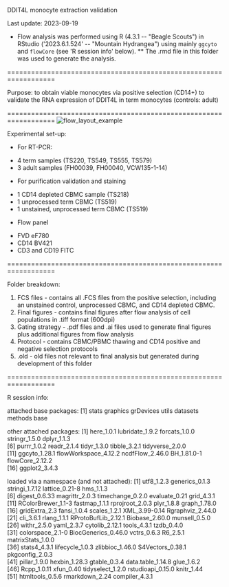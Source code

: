 DDIT4L monocyte extraction validation
<p> Last update: 2023-09-19

* Flow analysis was performed using R (4.3.1 -- "Beagle Scouts") in RStudio ('2023.6.1.524' -- "Mountain Hydrangea") using mainly `ggcyto` and `flowCore` (see 'R session info' below). 
** The .rmd file in this folder was used to generate the analysis.

==================================================================

Purpose: to obtain viable monocytes via positive selection (CD14+) to validate the RNA expression of DDIT4L in term monocytes (controls: adult)

==================================================================
![flow_layout_example](https://github.com/liamg15/Flow_cytometry/assets/71047301/2965fd27-cc43-4e6f-8982-61c38a072d62)
</p> Experimental set-up:

* For RT-PCR:
- 4 term samples (TS220, TS549, TS555, TS579)
- 3 adult samples (FH00039, FH00040, VCW135-1-14)

* For purification validation and staining
- 1 CD14 depleted CBMC sample (TS218)
- 1 unprocessed term CBMC (TS519)
- 1 unstained, unprocessed term CBMC (TS519)

* Flow panel
- FVD eF780
- CD14 BV421
- CD3 and CD19 FITC

==================================================================

Folder breakdown:

1) FCS files - contains all .FCS files from the positive selection, including an unstained control, unprocessed CBMC, and CD14 depleted CBMC.
2) Final figures - contains final figures after flow analysis of cell populations in .tiff format (600dpi)
3) Gating strategy - .pdf files and .ai files used to generate final figures plus additional figures from flow analysis
4) Protocol - contains CBMC/PBMC thawing and CD14 positive and negative selection protocols
5) .old - old files not relevant to final analysis but generated during development of this folder

==================================================================

R session info:
</p> attached base packages:
[1] stats     graphics  grDevices utils     datasets  methods   base     

other attached packages:
 [1] here_1.0.1           lubridate_1.9.2      forcats_1.0.0        stringr_1.5.0        dplyr_1.1.3         
 [6] purrr_1.0.2          readr_2.1.4          tidyr_1.3.0          tibble_3.2.1         tidyverse_2.0.0     
[11] ggcyto_1.28.1        flowWorkspace_4.12.2 ncdfFlow_2.46.0      BH_1.81.0-1          flowCore_2.12.2     
[16] ggplot2_3.4.3       

loaded via a namespace (and not attached):
 [1] utf8_1.2.3          generics_0.1.3      stringi_1.7.12      lattice_0.21-8      hms_1.1.3          
 [6] digest_0.6.33       magrittr_2.0.3      timechange_0.2.0    evaluate_0.21       grid_4.3.1         
[11] RColorBrewer_1.1-3  fastmap_1.1.1       rprojroot_2.0.3     plyr_1.8.8          graph_1.78.0       
[16] gridExtra_2.3       fansi_1.0.4         scales_1.2.1        XML_3.99-0.14       Rgraphviz_2.44.0   
[21] cli_3.6.1           rlang_1.1.1         RProtoBufLib_2.12.1 Biobase_2.60.0      munsell_0.5.0      
[26] withr_2.5.0         yaml_2.3.7          cytolib_2.12.1      tools_4.3.1         tzdb_0.4.0         
[31] colorspace_2.1-0    BiocGenerics_0.46.0 vctrs_0.6.3         R6_2.5.1            matrixStats_1.0.0  
[36] stats4_4.3.1        lifecycle_1.0.3     zlibbioc_1.46.0     S4Vectors_0.38.1    pkgconfig_2.0.3    
[41] pillar_1.9.0        hexbin_1.28.3       gtable_0.3.4        data.table_1.14.8   glue_1.6.2         
[46] Rcpp_1.0.11         xfun_0.40           tidyselect_1.2.0    rstudioapi_0.15.0   knitr_1.44         
[51] htmltools_0.5.6     rmarkdown_2.24      compiler_4.3.1
